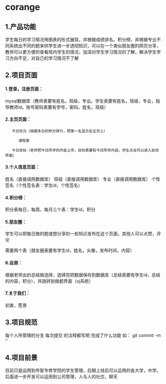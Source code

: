 # corange

## 1.产品功能

学生每日的学习情况用图表的形式展现，并根据成绩排名，积分榜，并根据专业不同系统出不同的题来供学生进一步透彻知识，可以在一个类似朋友圈的网页分享，教师可以更方便的查看班内学生的情况，加深对学生学习情况的了解，解决学生学习方向不足，对自己的学习情况不了解

## 2.项目页面

#### 1.登录，注册页面：

mysql数据库（教师表要有姓名，班级，专业。学生表要有姓名，班级，专业，指导教师id。账号密码表要有学号，密码，姓名，班级）

#### 2.主页页面：

```
   今日状元（根据本日的积分排行，把第一名显示在主页上）

      课程表

   今日目标（老师把今日所学的内容上传，目标表要有今日所学内容。学生点击可以进入自测界面）
```

#### 3.个人信息页面：

姓名（直接调用数据库） 班级（直接调用数据库） 专业（直接调用数据库） 个性签名（个性签名表：学生id，个性签名）

#### 4.积分榜：

积分表每日，每周，每月三个表：学生id，积分

#### 5.朋友圈：

学生可以把每日做的题或想分享的一些知识发布在这个页面，其他人可以点赞，评论

需要两个表（朋友圈表要有学生id，姓名，头像，发布时间，内容）

#### 6.自测：

根据老师出的总结做选择，选择完把数据保存到数据库（总结表要有学生id，总结的内容，积分），并跳转到做题界面（oj系统）

#### 7.关于我们：

初衷，愿景

## 3.项目规范



每个人所管理的分支 每次提交 的注释都写明 完成了什么功能 如： git commit -m ''

## 4.项目前景

目前只是运用到传智专修学院的学生管理，后期上线后可以运用的各大学，中学。后面进一步开发可以运用到公司管理，人与人的社交，聊天